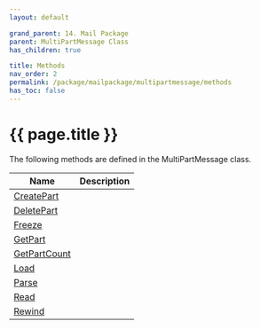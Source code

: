 ```yaml
---
layout: default

grand_parent: 14. Mail Package
parent: MultiPartMessage Class
has_children: true

title: Methods
nav_order: 2
permalink: /package/mailpackage/multipartmessage/methods
has_toc: false
---
```

# {{ page.title }}

The following methods are defined in the MultiPartMessage class.

|Name       |  Description |
|----------	|--------------|
| [CreatePart](/package/mailpackage/multipartmessage/methods/createpart) | |
| [DeletePart](/package/mailpackage/multipartmessage/methods/deletepart) | |
| [Freeze](/package/mailpackage/multipartmessage/methods/freeze) | |
| [GetPart](/package/mailpackage/multipartmessage/methods/getpart) | |
| [GetPartCount](/package/mailpackage/multipartmessage/methods/getpartcount) | |
| [Load](/package/mailpackage/multipartmessage/methods/load) | |
| [Parse](/package/mailpackage/multipartmessage/methods/parse) | |
| [Read](/package/mailpackage/multipartmessage/methods/read) | |
| [Rewind](/package/mailpackage/multipartmessage/methods/rewind) | |